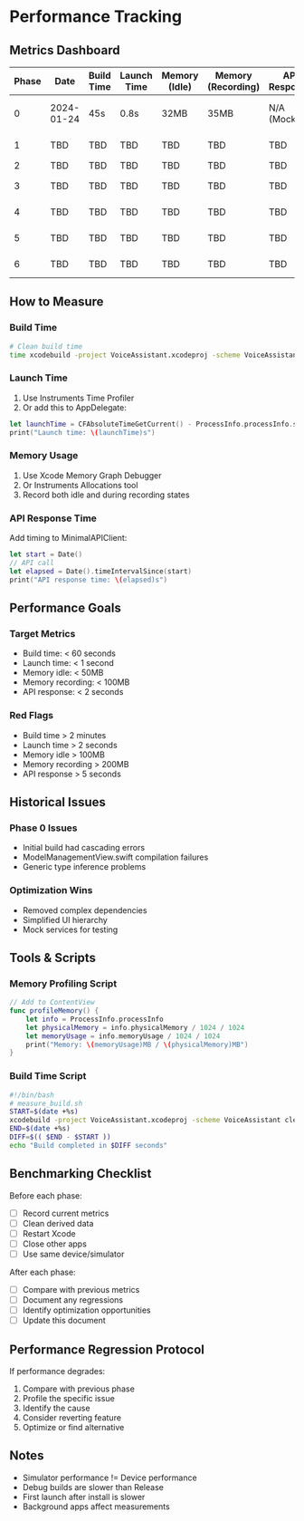 # Performance Tracking

## Metrics Dashboard

| Phase | Date | Build Time | Launch Time | Memory (Idle) | Memory (Recording) | API Response | Notes |
|-------|------|------------|-------------|---------------|-------------------|--------------|-------|
| 0 | 2024-01-24 | 45s | 0.8s | 32MB | 35MB | N/A (Mock) | Minimal build achieved |
| 1 | TBD | TBD | TBD | TBD | TBD | TBD | Basic recording |
| 2 | TBD | TBD | TBD | TBD | TBD | TBD | Real API |
| 3 | TBD | TBD | TBD | TBD | TBD | TBD | Speech recognition |
| 4 | TBD | TBD | TBD | TBD | TBD | TBD | Enhanced UI |
| 5 | TBD | TBD | TBD | TBD | TBD | TBD | Watch connectivity |
| 6 | TBD | TBD | TBD | TBD | TBD | TBD | Advanced features |

## How to Measure

### Build Time
```bash
# Clean build time
time xcodebuild -project VoiceAssistant.xcodeproj -scheme VoiceAssistant clean build
```

### Launch Time
1. Use Instruments Time Profiler
2. Or add this to AppDelegate:
```swift
let launchTime = CFAbsoluteTimeGetCurrent() - ProcessInfo.processInfo.systemUptime
print("Launch time: \(launchTime)s")
```

### Memory Usage
1. Use Xcode Memory Graph Debugger
2. Or Instruments Allocations tool
3. Record both idle and during recording states

### API Response Time
Add timing to MinimalAPIClient:
```swift
let start = Date()
// API call
let elapsed = Date().timeIntervalSince(start)
print("API response time: \(elapsed)s")
```

## Performance Goals

### Target Metrics
- Build time: < 60 seconds
- Launch time: < 1 second
- Memory idle: < 50MB
- Memory recording: < 100MB
- API response: < 2 seconds

### Red Flags
- Build time > 2 minutes
- Launch time > 2 seconds
- Memory idle > 100MB
- Memory recording > 200MB
- API response > 5 seconds

## Historical Issues

### Phase 0 Issues
- Initial build had cascading errors
- ModelManagementView.swift compilation failures
- Generic type inference problems

### Optimization Wins
- Removed complex dependencies
- Simplified UI hierarchy
- Mock services for testing

## Tools & Scripts

### Memory Profiling Script
```swift
// Add to ContentView
func profileMemory() {
    let info = ProcessInfo.processInfo
    let physicalMemory = info.physicalMemory / 1024 / 1024
    let memoryUsage = info.memoryUsage / 1024 / 1024
    print("Memory: \(memoryUsage)MB / \(physicalMemory)MB")
}
```

### Build Time Script
```bash
#!/bin/bash
# measure_build.sh
START=$(date +%s)
xcodebuild -project VoiceAssistant.xcodeproj -scheme VoiceAssistant clean build
END=$(date +%s)
DIFF=$(( $END - $START ))
echo "Build completed in $DIFF seconds"
```

## Benchmarking Checklist

Before each phase:
- [ ] Record current metrics
- [ ] Clean derived data
- [ ] Restart Xcode
- [ ] Close other apps
- [ ] Use same device/simulator

After each phase:
- [ ] Compare with previous metrics
- [ ] Document any regressions
- [ ] Identify optimization opportunities
- [ ] Update this document

## Performance Regression Protocol

If performance degrades:
1. Compare with previous phase
2. Profile the specific issue
3. Identify the cause
4. Consider reverting feature
5. Optimize or find alternative

## Notes

- Simulator performance != Device performance
- Debug builds are slower than Release
- First launch after install is slower
- Background apps affect measurements